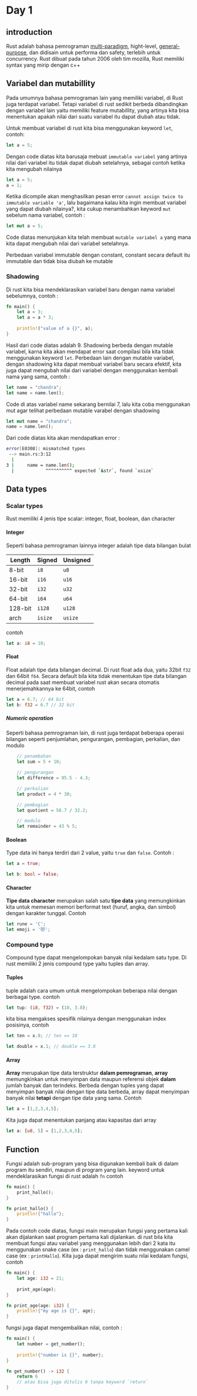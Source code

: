 # Day 1

## introduction

Rust adalah bahasa pemrograman [multi-paradigm](https://en.wikipedia.org/wiki/Programming_paradigm#Support_for_multiple_paradigms),  hight-level, [general-purpose](https://en.wikipedia.org/wiki/General-purpose_programming_language), dan didisain untuk performa dan safety, terlebih untuk concurrency.  Rust dibuat pada tahun 2006 oleh tim mozilla, Rust memiliki syntax yang mirip dengan c++



## Variabel dan mutabillity

Pada umumnya bahasa pemrograman lain yang memiliki variabel, di Rust juga terdapat variabel. Tetapi variabel di rust sedikit berbeda dibandingkan dengan variabel lain yaitu memiliki feature mutabillity, yang artinya kita bisa menentukan apakah nilai dari suatu variabel itu dapat diubah atau tidak.

Untuk membuat variabel di rust kita bisa menggunakan keyword `let`, contoh:

``` rust
let a = 5;
```

Dengan code diatas kita barusaja mebuat `immutable variabel` yang artinya nilai dari variabel itu tidak dapat diubah setelahnya, sebagai contoh ketika kita mengubah nilainya

``` rust
let a = 5;
a = 1;
```

Ketika dicompile akan menghasilkan pesan error `cannot assign twice to immutable variable 'a'`, lalu bagaimana kalau kita ingin membuat variabel yang dapat diubah nilainya?, kita cukup menambahkan keyword `mut` sebelum nama variabel, contoh :

``` rust
let mut a = 5;
```

Code diatas menunjukan kita telah membuat `mutable variabel a` yang mana kita dapat mengubah nilai dari variabel setelahnya. 

Perbedaan variabel immutable dengan constant, constant secara default itu immutable dan tidak bisa diubah ke mutable

### Shadowing

Di rust kita bisa mendeklarasikan variabel baru dengan nama variabel sebelumnya, contoh :

``` rust
fn main() {
	let a = 3;
	let a = a * 3;
    
    println!("value of a {}", a);
}
```

Hasil dari code diatas adalah 9. Shadowing berbeda dengan mutable variabel, karna kita akan mendapat error saat compilasi bila kita tidak menggunakan keyword `let`. Perbedaan lain dengan mutable variabel, dengan shadowing kita dapat membuat variabel baru secara efektif, kita juga dapat mengubah nilai dari variabel dengan menggunakan kembali nama yang sama, contoh :

``` rust
let name = "chandra";
let name = name.len();
```

Code di atas variabel name sekarang bernilai 7, lalu kita coba menggunakan mut agar telihat perbedaan mutable varabel dengan shadowing

``` rust
let mut name = "chandra";
name = name.len();
```

Dari code diatas kita akan mendapatkan error :

``` bash
error[E0308]: mismatched types
 --> main.rs:3:12
  |
3 |     name = name.len();
  |            ^^^^^^^^^^ expected `&str`, found `usize`
```

## Data types

### Scalar types

Rust memiliki 4 jenis tipe scalar: integer, float, boolean, dan character

#### Integer

Seperti bahasa pemrograman lainnya integer adalah tipe data bilangan bulat

| Length  | Signed  | Unsigned |
| ------- | ------- | -------- |
| 8-bit   | `i8`    | `u8`     |
| 16-bit  | `i16`   | `u16`    |
| 32-bit  | `i32`   | `u32`    |
| 64-bit  | `i64`   | `u64`    |
| 128-bit | `i128`  | `u128`   |
| arch    | `isize` | `usize`  |

contoh

``` rust
let a: i8 = 10;
```

#### Float

Float adalah tipe data bilangan decimal. Di rust float ada dua, yaitu 32bit `f32` dan 64bit `f64`. Secara default bila kita tidak menentukan tipe data bilangan decimal pada saat membuat variabel rust akan secara otomatis menerjemahkannya ke 64bit, contoh

``` rust
let a = 6.7; // 64 bit
let b: f32 = 6.7 // 32 bit
```

##### Numeric operation

Seperti bahasa pemrograman lain, di rust juga terdapat beberapa operasi bilangan seperti penjumlahan, pengurangan, pembagian, perkalian, dan modulo

``` rust
	// penambahan
	let sum = 5 + 10;

    // pengurangan
    let difference = 95.5 - 4.3;

    // perkalian
    let product = 4 * 30;

    // pembagian
    let quotient = 56.7 / 32.2;

    // modulo
    let remainder = 43 % 5;
```



#### Boolean

Type data ini hanya terdiri dari 2 value, yaitu `true` dan `false`. Contoh :

``` rust
let a = true;

let b: bool = false;
```



#### Character

**Tipe data character** merupakan salah satu **tipe data** yang memungkinkan kita untuk memesan memori berformat text (huruf, angka, dan simbol) dengan karakter tunggal. Contoh

``` rust
let rune = 'C';
let emoji = '😻';
```

### Compound type

Compound type dapat mengelompokan banyak nilai kedalam satu type. Di rust memiliki 2 jenis compound type yaitu tuples dan array.

#### Tuples

tuple adalah cara umum untuk mengelompokan beberapa nilai dengan berbagai type. contoh

``` rust
let tup: (i8, f32) = (10, 3.8);
```

kita bisa mengakses spesifik nilainya dengan menggunakan index posisinya, contoh

``` rust
let ten = x.0; // ten == 10

let double = x.1; // double == 3.8
```

#### Array

**Array** merupakan tipe data terstruktur **dalam pemrograman**, **array** memungkinkan untuk menyimpan data maupun referensi objek **dalam** jumlah banyak dan terindeks. Berbeda dengan tuples yang dapat menyimpan banyak nilai dengan tipe data berbeda, array dapat menyimpan banyak nilai **tetapi** dengan tipe data yang sama. Contoh

``` rust
let a = [1,2,3,4,5];
```

Kita juga dapat menentukan panjang atau kapasitas dari array

``` rust
let a: [u8, 5] = [1,2,3,4,5];
```



## Function

Fungsi adalah sub-program yang bisa digunakan kembali baik di dalam program itu sendiri, maupun di program yang lain. keyword untuk mendeklarasikan fungsi di rust adalah `fn` contoh

``` rust
fn main() {
    print_hallo();
}

fn print_hallo() {
    println!{"hallo"};
}
```

Pada contoh code diatas, fungsi main merupakan fungsi yang pertama kali akan dijalankan saat program pertama kali dijalankan. di rust bila kita membuat fungsi atau variabel yang menggunakan lebih dari 2 kata itu menggunakan snake case (ex : `print_hallo`) dan tidak menggunakan camel case (ex : `printHallo`). Kita juga dapat mengirim suatu nilai kedalam fungsi, contoh

``` rust
fn main() {
    let age: i32 = 21;
    
    print_age(age);
}

fn print_age(age: i32) {
    println!{"my age is {}", age};
}
```

fungsi juga dapat mengembalikan nilai, contoh :

``` rust
fn main() {
    let number = get_number();
    
    println!{"number is {}", number};
}

fn get_number() -> i32 {
    return 6 
    // atau bisa juga ditulis 6 tanpa keyword `return`
}
```

